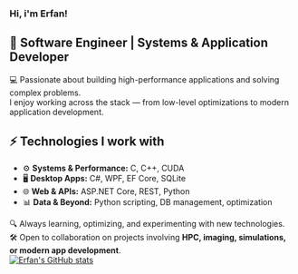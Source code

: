 ### Hi, i'm Erfan!
## 🚀 Software Engineer | Systems & Application Developer  

💻 Passionate about building high-performance applications and solving complex problems.  
I enjoy working across the stack — from low-level optimizations to modern application development.  

## ⚡ Technologies I work with
- ⚙️ **Systems & Performance:** C, C++, CUDA  
- 🖥️ **Desktop Apps:** C#, WPF, EF Core, SQLite  
- 🌐 **Web & APIs:** ASP.NET Core, REST, Python  
- 📊 **Data & Beyond:** Python scripting, DB management, optimization  

🔍 Always learning, optimizing, and experimenting with new technologies.  
🛠️ Open to collaboration on projects involving **HPC, imaging, simulations, or modern app development**.  
[![Erfan's GitHub stats](https://github-readme-stats.vercel.app/api?username=ErfanK96&show_icons=true&theme=radical)](https://github.com/ErfanK96/github-readme-stats)

